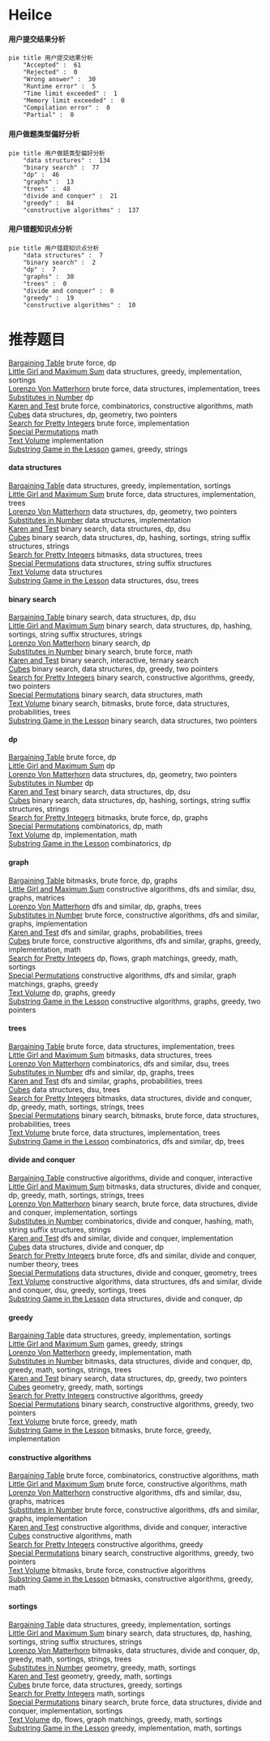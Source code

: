 # Heilce
<!-- tabs:start -->
#### **用户提交结果分析**

```mermaid
pie title 用户提交结果分析
    "Accepted" :  61
    "Rejected" :  0
    "Wrong answer" :  30
    "Runtime error" :  5
    "Time limit exceeded" :  1
    "Memory limit exceeded" :  0
    "Compilation error" :  0
    "Partial" :  0
```
#### **用户做题类型偏好分析**

```mermaid
pie title 用户做题类型偏好分析
    "data structures" :  134
    "binary search" :  77
    "dp" :  46
    "graphs" :  13
    "trees" :  48
    "divide and conquer" :  21
    "greedy" :  84
    "constructive algorithms" :  137
```
#### **用户错题知识点分析**

```mermaid
pie title 用户错题知识点分析
    "data structures" :  7
    "binary search" :  2
    "dp" :  7
    "graphs" :  30
    "trees" :  0
    "divide and conquer" :  0
    "greedy" :  19
    "constructive algorithms" :  10
```
<!-- tabs:end -->
# 推荐题目
[Bargaining Table](http://codeforces.com/problemset/problem/22/B)		brute force,
                        dp		  
[Little Girl and Maximum Sum](http://codeforces.com/problemset/problem/276/C)		data structures,
                        greedy,
                        implementation,
                        sortings		  
[Lorenzo Von Matterhorn](http://codeforces.com/problemset/problem/696/A)		brute force,
                        data structures,
                        implementation,
                        trees		  
[Substitutes in Number](http://codeforces.com/problemset/problem/464/C)		dp		  
[Karen and Test](http://codeforces.com/problemset/problem/815/B)		brute force,
                        combinatorics,
                        constructive algorithms,
                        math		  
[Cubes](http://codeforces.com/problemset/problem/243/D)		data structures,
                        dp,
                        geometry,
                        two pointers		  
[Search for Pretty Integers](http://codeforces.com/problemset/problem/870/A)		brute force,
                        implementation		  
[Special Permutations](http://codeforces.com/problemset/problem/1234/E)		math		  
[Text Volume](http://codeforces.com/problemset/problem/837/A)		implementation		  
[Substring Game in the Lesson](http://codeforces.com/problemset/problem/1220/C)		games,
                        greedy,
                        strings		  
<!-- tabs:start -->
#### **data structures**
[Bargaining Table](http://codeforces.com/problemset/problem/276/C)		data structures,
                        greedy,
                        implementation,
                        sortings		  
[Little Girl and Maximum Sum](http://codeforces.com/problemset/problem/696/A)		brute force,
                        data structures,
                        implementation,
                        trees		  
[Lorenzo Von Matterhorn](http://codeforces.com/problemset/problem/243/D)		data structures,
                        dp,
                        geometry,
                        two pointers		  
[Substitutes in Number](http://codeforces.com/problemset/problem/238/D)		data structures,
                        implementation		  
[Karen and Test](http://codeforces.com/problemset/problem/1236/E)		binary search,
                        data structures,
                        dp,
                        dsu		  
[Cubes](http://codeforces.com/problemset/problem/1129/C)		binary search,
                        data structures,
                        dp,
                        hashing,
                        sortings,
                        string suffix structures,
                        strings		  
[Search for Pretty Integers](http://codeforces.com/problemset/problem/877/E)		bitmasks,
                        data structures,
                        trees		  
[Special Permutations](http://codeforces.com/problemset/problem/741/E)		data structures,
                        string suffix structures		  
[Text Volume](http://codeforces.com/problemset/problem/1288/E)		data structures		  
[Substring Game in the Lesson](http://codeforces.com/problemset/problem/1009/F)		data structures,
                        dsu,
                        trees		  
#### **binary search**
[Bargaining Table](http://codeforces.com/problemset/problem/1236/E)		binary search,
                        data structures,
                        dp,
                        dsu		  
[Little Girl and Maximum Sum](http://codeforces.com/problemset/problem/1129/C)		binary search,
                        data structures,
                        dp,
                        hashing,
                        sortings,
                        string suffix structures,
                        strings		  
[Lorenzo Von Matterhorn](http://codeforces.com/problemset/problem/623/C)		binary search,
                        dp		  
[Substitutes in Number](http://codeforces.com/problemset/problem/1195/B)		binary search,
                        brute force,
                        math		  
[Karen and Test](https://codeforces.com/contest/1480/problem/C)		binary search,
                        interactive,
                        ternary search		  
[Cubes](http://codeforces.com/problemset/problem/1492/C)		binary search,
                        data structures,
                        dp,
                        greedy,
                        two pointers		  
[Search for Pretty Integers](http://codeforces.com/problemset/problem/1463/D)		binary search,
                        constructive algorithms,
                        greedy,
                        two pointers		  
[Special Permutations](http://codeforces.com/problemset/problem/1490/G)		binary search,
                        data structures,
                        math		  
[Text Volume](http://codeforces.com/problemset/problem/1479/D)		binary search,
                        bitmasks,
                        brute force,
                        data structures,
                        probabilities,
                        trees		  
[Substring Game in the Lesson](http://codeforces.com/problemset/problem/1436/E)		binary search,
                        data structures,
                        two pointers		  
#### **dp**
[Bargaining Table](http://codeforces.com/problemset/problem/22/B)		brute force,
                        dp		  
[Little Girl and Maximum Sum](http://codeforces.com/problemset/problem/464/C)		dp		  
[Lorenzo Von Matterhorn](http://codeforces.com/problemset/problem/243/D)		data structures,
                        dp,
                        geometry,
                        two pointers		  
[Substitutes in Number](http://codeforces.com/problemset/problem/513/E2)		dp		  
[Karen and Test](http://codeforces.com/problemset/problem/1236/E)		binary search,
                        data structures,
                        dp,
                        dsu		  
[Cubes](http://codeforces.com/problemset/problem/1129/C)		binary search,
                        data structures,
                        dp,
                        hashing,
                        sortings,
                        string suffix structures,
                        strings		  
[Search for Pretty Integers](http://codeforces.com/problemset/problem/906/C)		bitmasks,
                        brute force,
                        dp,
                        graphs		  
[Special Permutations](http://codeforces.com/problemset/problem/886/E)		combinatorics,
                        dp,
                        math		  
[Text Volume](http://codeforces.com/problemset/problem/1180/A)		dp,
                        implementation,
                        math		  
[Substring Game in the Lesson](http://codeforces.com/problemset/problem/479/E)		combinatorics,
                        dp		  
#### **graph**
[Bargaining Table](http://codeforces.com/problemset/problem/906/C)		bitmasks,
                        brute force,
                        dp,
                        graphs		  
[Little Girl and Maximum Sum](https://codeforces.com/contest/1013/problem/D)		constructive algorithms,
                        dfs and similar,
                        dsu,
                        graphs,
                        matrices		  
[Lorenzo Von Matterhorn](http://codeforces.com/problemset/problem/1389/G)		dfs and similar,
                        dp,
                        graphs,
                        trees		  
[Substitutes in Number](http://codeforces.com/problemset/problem/1494/F)		brute force,
                        constructive algorithms,
                        dfs and similar,
                        graphs,
                        implementation		  
[Karen and Test](http://codeforces.com/problemset/problem/1361/E)		dfs and similar,
                        graphs,
                        probabilities,
                        trees		  
[Cubes](http://codeforces.com/problemset/problem/1487/C)		brute force,
                        constructive algorithms,
                        dfs and similar,
                        graphs,
                        greedy,
                        implementation,
                        math		  
[Search for Pretty Integers](http://codeforces.com/problemset/problem/1437/C)		dp,
                        flows,
                        graph matchings,
                        greedy,
                        math,
                        sortings		  
[Special Permutations](http://codeforces.com/problemset/problem/1470/D)		constructive algorithms,
                        dfs and similar,
                        graph matchings,
                        graphs,
                        greedy		  
[Text Volume](http://codeforces.com/problemset/problem/1476/C)		dp,
                        graphs,
                        greedy		  
[Substring Game in the Lesson](http://codeforces.com/problemset/problem/1304/D)		constructive algorithms,
                        graphs,
                        greedy,
                        two pointers		  
#### **trees**
[Bargaining Table](http://codeforces.com/problemset/problem/696/A)		brute force,
                        data structures,
                        implementation,
                        trees		  
[Little Girl and Maximum Sum](http://codeforces.com/problemset/problem/877/E)		bitmasks,
                        data structures,
                        trees		  
[Lorenzo Von Matterhorn](http://codeforces.com/problemset/problem/1254/E)		combinatorics,
                        dfs and similar,
                        dsu,
                        trees		  
[Substitutes in Number](http://codeforces.com/problemset/problem/1389/G)		dfs and similar,
                        dp,
                        graphs,
                        trees		  
[Karen and Test](http://codeforces.com/problemset/problem/1361/E)		dfs and similar,
                        graphs,
                        probabilities,
                        trees		  
[Cubes](http://codeforces.com/problemset/problem/1009/F)		data structures,
                        dsu,
                        trees		  
[Search for Pretty Integers](http://codeforces.com/problemset/problem/1416/C)		bitmasks,
                        data structures,
                        divide and conquer,
                        dp,
                        greedy,
                        math,
                        sortings,
                        strings,
                        trees		  
[Special Permutations](http://codeforces.com/problemset/problem/1479/D)		binary search,
                        bitmasks,
                        brute force,
                        data structures,
                        probabilities,
                        trees		  
[Text Volume](http://codeforces.com/problemset/problem/1511/C)		brute force,
                        data structures,
                        implementation,
                        trees		  
[Substring Game in the Lesson](http://codeforces.com/problemset/problem/1499/F)		combinatorics,
                        dfs and similar,
                        dp,
                        trees		  
#### **divide and conquer**
[Bargaining Table](http://codeforces.com/problemset/problem/788/D)		constructive algorithms,
                        divide and conquer,
                        interactive		  
[Little Girl and Maximum Sum](http://codeforces.com/problemset/problem/1416/C)		bitmasks,
                        data structures,
                        divide and conquer,
                        dp,
                        greedy,
                        math,
                        sortings,
                        strings,
                        trees		  
[Lorenzo Von Matterhorn](http://codeforces.com/problemset/problem/1461/D)		binary search,
                        brute force,
                        data structures,
                        divide and conquer,
                        implementation,
                        sortings		  
[Substitutes in Number](http://codeforces.com/problemset/problem/1466/G)		combinatorics,
                        divide and conquer,
                        hashing,
                        math,
                        string suffix structures,
                        strings		  
[Karen and Test](http://codeforces.com/problemset/problem/1490/D)		dfs and similar,
                        divide and conquer,
                        implementation		  
[Cubes](https://codeforces.com/contest/1483/problem/C)		data structures,
                        divide and conquer,
                        dp		  
[Search for Pretty Integers](http://codeforces.com/problemset/problem/1491/E)		brute force,
                        dfs and similar,
                        divide and conquer,
                        number theory,
                        trees		  
[Special Permutations](http://codeforces.com/problemset/problem/1303/G)		data structures,
                        divide and conquer,
                        geometry,
                        trees		  
[Text Volume](http://codeforces.com/problemset/problem/1494/D)		constructive algorithms,
                        data structures,
                        dfs and similar,
                        divide and conquer,
                        dsu,
                        greedy,
                        sortings,
                        trees		  
[Substring Game in the Lesson](http://codeforces.com/problemset/problem/1482/E)		data structures,
                        divide and conquer,
                        dp		  
#### **greedy**
[Bargaining Table](http://codeforces.com/problemset/problem/276/C)		data structures,
                        greedy,
                        implementation,
                        sortings		  
[Little Girl and Maximum Sum](http://codeforces.com/problemset/problem/1220/C)		games,
                        greedy,
                        strings		  
[Lorenzo Von Matterhorn](http://codeforces.com/problemset/problem/864/D)		greedy,
                        implementation,
                        math		  
[Substitutes in Number](http://codeforces.com/problemset/problem/1416/C)		bitmasks,
                        data structures,
                        divide and conquer,
                        dp,
                        greedy,
                        math,
                        sortings,
                        strings,
                        trees		  
[Karen and Test](http://codeforces.com/problemset/problem/1492/C)		binary search,
                        data structures,
                        dp,
                        greedy,
                        two pointers		  
[Cubes](https://codeforces.com/contest/1496/problem/C)		geometry,
                        greedy,
                        math,
                        sortings		  
[Search for Pretty Integers](http://codeforces.com/problemset/problem/1493/A)		constructive algorithms,
                        greedy		  
[Special Permutations](http://codeforces.com/problemset/problem/1463/D)		binary search,
                        constructive algorithms,
                        greedy,
                        two pointers		  
[Text Volume](http://codeforces.com/problemset/problem/1462/C)		brute force,
                        greedy,
                        math		  
[Substring Game in the Lesson](http://codeforces.com/problemset/problem/1494/B)		bitmasks,
                        brute force,
                        greedy,
                        implementation		  
#### **constructive algorithms**
[Bargaining Table](http://codeforces.com/problemset/problem/815/B)		brute force,
                        combinatorics,
                        constructive algorithms,
                        math		  
[Little Girl and Maximum Sum](http://codeforces.com/problemset/problem/906/B)		brute force,
                        constructive algorithms,
                        math		  
[Lorenzo Von Matterhorn](https://codeforces.com/contest/1013/problem/D)		constructive algorithms,
                        dfs and similar,
                        dsu,
                        graphs,
                        matrices		  
[Substitutes in Number](http://codeforces.com/problemset/problem/1494/F)		brute force,
                        constructive algorithms,
                        dfs and similar,
                        graphs,
                        implementation		  
[Karen and Test](http://codeforces.com/problemset/problem/788/D)		constructive algorithms,
                        divide and conquer,
                        interactive		  
[Cubes](http://codeforces.com/problemset/problem/1450/C1)		constructive algorithms,
                        math		  
[Search for Pretty Integers](http://codeforces.com/problemset/problem/1493/A)		constructive algorithms,
                        greedy		  
[Special Permutations](http://codeforces.com/problemset/problem/1463/D)		binary search,
                        constructive algorithms,
                        greedy,
                        two pointers		  
[Text Volume](https://codeforces.com/contest/1456/problem/B)		bitmasks,
                        brute force,
                        constructive algorithms		  
[Substring Game in the Lesson](http://codeforces.com/problemset/problem/1492/D)		bitmasks,
                        constructive algorithms,
                        greedy,
                        math		  
#### **sortings**
[Bargaining Table](http://codeforces.com/problemset/problem/276/C)		data structures,
                        greedy,
                        implementation,
                        sortings		  
[Little Girl and Maximum Sum](http://codeforces.com/problemset/problem/1129/C)		binary search,
                        data structures,
                        dp,
                        hashing,
                        sortings,
                        string suffix structures,
                        strings		  
[Lorenzo Von Matterhorn](http://codeforces.com/problemset/problem/1416/C)		bitmasks,
                        data structures,
                        divide and conquer,
                        dp,
                        greedy,
                        math,
                        sortings,
                        strings,
                        trees		  
[Substitutes in Number](https://codeforces.com/contest/1496/problem/C)		geometry,
                        greedy,
                        math,
                        sortings		  
[Karen and Test](http://codeforces.com/problemset/problem/1495/A)		geometry,
                        greedy,
                        math,
                        sortings		  
[Cubes](http://codeforces.com/problemset/problem/1497/A)		brute force,
                        data structures,
                        greedy,
                        sortings		  
[Search for Pretty Integers](http://codeforces.com/problemset/problem/1427/A)		math,
                        sortings		  
[Special Permutations](http://codeforces.com/problemset/problem/1461/D)		binary search,
                        brute force,
                        data structures,
                        divide and conquer,
                        implementation,
                        sortings		  
[Text Volume](http://codeforces.com/problemset/problem/1437/C)		dp,
                        flows,
                        graph matchings,
                        greedy,
                        math,
                        sortings		  
[Substring Game in the Lesson](http://codeforces.com/problemset/problem/1473/A)		greedy,
                        implementation,
                        math,
                        sortings		  
<!-- tabs:end -->
